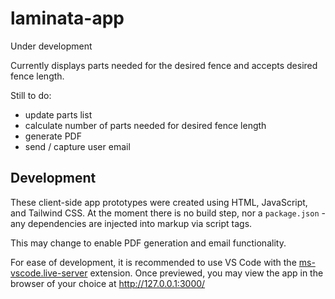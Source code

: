 # laminata-app

Under development

Currently displays parts needed for the desired fence and accepts desired fence length.

Still to do:

- update parts list
- calculate number of parts needed for desired fence length
- generate PDF
- send / capture user email


## Development

These client-side app prototypes were created using HTML, JavaScript, and Tailwind CSS. At the moment there is no build step, nor a `package.json` - any dependencies are injected into markup via script tags. 

This may change to enable PDF generation and email functionality.

For ease of development, it is recommended to use VS Code with the [ms-vscode.live-server](https://marketplace.visualstudio.com/items?itemName=ms-vscode.live-server) extension. Once previewed, you may view the app in the browser of your choice at http://127.0.0.1:3000/